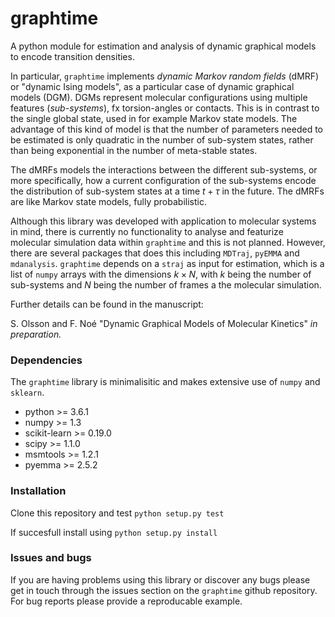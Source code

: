 # graphtime 
A python module for estimation and analysis of dynamic graphical models to encode transition densities.

In particular, `graphtime` implements _dynamic Markov random fields_ (dMRF) or "dynamic Ising models", as a particular case of dynamic graphical models (DGM). DGMs represent molecular configurations using multiple features (_sub-systems_), fx torsion-angles or contacts.  This is in contrast to the single global state, used in for example Markov state models. The advantage of this kind of model is that the number of parameters needed to be estimated is only quadratic in the number of sub-system states, rather than being exponential in the number of meta-stable states. 

The dMRFs models the interactions between the different sub-systems, or more specifically, how a current configuration of the sub-systems encode the distribution of sub-system states at a time $t+\tau$ in the future. The dMRFs are like Markov state models, fully probabilistic. 

Although this library was developed with application to molecular systems in mind, there is currently no functionality to analyse and featurize molecular simulation data within `graphtime` and this is not planned. However, there are several packages that does this including `MDTraj`, `pyEMMA` and `mdanalysis`. `graphtime` depends on a `straj` as input for estimation, which is a list of `numpy` arrays with the dimensions $k\times N$, with $k$ being the number of sub-systems and $N$ being the number of frames a the molecular simulation. 

Further details can be found in the manuscript:

S. Olsson and F. Noé "Dynamic Graphical Models of Molecular Kinetics" _in preparation._


### Dependencies
The `graphtime` library is minimalisitic and makes extensive use of `numpy` and `sklearn`.

- python >= 3.6.1
- numpy >= 1.3
- scikit-learn >= 0.19.0
- scipy >= 1.1.0
- msmtools >= 1.2.1
- pyemma >= 2.5.2

### Installation

Clone this repository and test
`python setup.py test`

If succesfull install using
`python setup.py install`

### Issues and bugs
If you are having problems using this library or discover any bugs please get in touch through the issues section on the `graphtime` github repository. For bug reports please provide a reproducable example.
